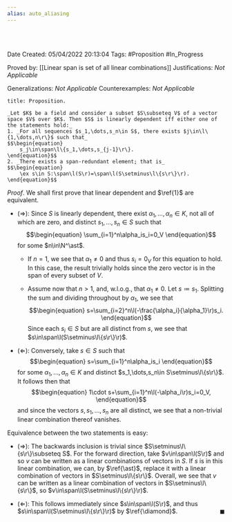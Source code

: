 ```yaml
---
alias: auto_aliasing
---
```


<br />
<br />

Date Created: 05/04/2022 20:13:04
Tags: #Proposition #In_Progress

Proved by: [[Linear span is set of all linear combinations]]
Justifications: _Not Applicable_

Generalizations: _Not Applicable_
Counterexamples: _Not Applicable_

``` ad-Proposition
title: Proposition.

_Let $K$ be a field and consider a subset $S\subseteq V$ of a vector space $V$ over $K$. Then $S$ is linearly dependent iff either one of the statements hold:_
1. _For all sequences $s_1,\dots,s_n\in S$, there exists $j\in\l\{1,\dots,n\r\}$ such that_
$$\begin{equation}
    s_j\in\span\l\{s_1,\dots,s_{j-1}\r\}.
\end{equation}$$
2. _There exists a span-redundant element; that is_
$$\begin{equation}
    \ex s\in S:\span\l(S\r)=\span\l(S\setminus\l\{s\r\}\r).
\end{equation}$$

```

_Proof_. We shall first prove that linear dependent and $\ref{1}$ are equivalent.
* ($\Rightarrow$): Since $S$ is linearly dependent, there exist $\alpha_1,\dots,\alpha_n\in K$, not all of which are zero, and distinct $s_1,\dots,s_n\in S$ such that
$$\begin{equation}
    \sum_{i=1}^n\alpha_is_i=0_V
\end{equation}$$
for some $n\in\N^\ast$.

  * If $n=1$, we see that $\alpha_1\neq0$ and thus $s_i=0_V$ for this equation to hold. In this case, the result trivially holds since the zero vector is in the span of every subset of $V$.

  * Assume now that $n>1$, and, w.l.o.g., that $\alpha_1\neq0$. Let $s\coloneqq s_1$. Splitting the sum and dividing throughout by $\alpha_1$, we see that
$$\begin{equation}
    s=\sum_{i=2}^n\l(-\frac{\alpha_i}{\alpha_1}\r)s_i.
\end{equation}$$
  Since each $s_i\in S$ but are all distinct from $s$, we see that $s\in\span\l(S\setminus\l\{s\r\}\r)$.


* ($\Leftarrow$): Conversely, take $s\in S$ such that
$$\begin{equation}
    s=\sum_{i=1}^n\alpha_is_i
\end{equation}$$
for some $\alpha_1,\dots,\alpha_n\in K$ and distinct $s_1,\dots,s_n\in S\setminus\l\{s\r\}$. It follows then that
$$\begin{equation}
    1\cdot s+\sum_{i=1}^n\l(-\alpha_i\r)s_i=0_V,
\end{equation}$$
and since the vectors $s,s_1,\dots,s_n$ are all distinct, we see that a non-trivial linear combination thereof vanishes.

Equivalence between the two statements is easy:
* ($\Rightarrow$): The backwards inclusion is trivial since $S\setminus\l\{s\r\}\subseteq S$. For the forward direction, take $v\in\span\l(S\r)$ and so $v$ can be written as a linear combinations of vectors in $S$. If $s$ is in this linear combination, we can, by $\ref{\ast}$, replace it with a linear combination of vectors in $S\setminus\l\{s\r\}$. Overall, we see that $v$ can be written as a linear combination of vectors in $S\setminus\l\{s\r\}$, so $v\in\span\l(S\setminus\l\{s\r\}\r)$.

* ($\Leftarrow$): This follows immediately since $s\in\span\l(S\r)$, and thus $s\in\span\l(S\setminus\l\{s\r\}\r)$ by $\ref{\diamond}$.<span style="float:right;">$\blacksquare$</span>
